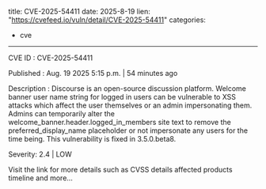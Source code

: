  
title: CVE-2025-54411
date: 2025-8-19
lien: "https://cvefeed.io/vuln/detail/CVE-2025-54411"
categories:
  - cve
---

CVE ID : CVE-2025-54411

Published :  Aug. 19
2025
5:15 p.m. | 54 minutes ago

Description : Discourse is an open-source discussion platform. Welcome banner user name string for logged in users can be vulnerable to XSS attacks
which affect the user themselves or an admin impersonating them. Admins can temporarily alter the welcome_banner.header.logged_in_members site text to remove the preferred_display_name placeholder
or not impersonate
any users for the time being. This vulnerability is fixed in 3.5.0.beta8.

Severity: 2.4 | LOW

Visit the link for more details
such as CVSS details
affected products
timeline
and more...
